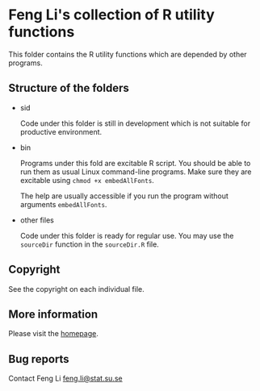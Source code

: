 Feng Li's collection of R utility functions
===========================================

 This folder contains the R utility functions which are depended by other
programs.

Structure of the folders
------------------------

* sid

  Code under this folder is still in development which is not suitable for
  productive environment.

* bin

  Programs under this fold are excitable R script. You should be able to run
  them as usual Linux command-line programs. Make sure they are excitable using
  `chmod +x embedAllFonts`.

  The help are usually accessible if you run the program without arguments
  `embedAllFonts`.

* other files

  Code under this folder is ready for regular use. You may use the `sourceDir`
  function in the `sourceDir.R` file.


Copyright
---------

 See the copyright on each individual file.

More information
----------------

 Please visit the [homepage](http://feng.li/).

Bug reports
-----------

 Contact Feng Li <feng.li@stat.su.se>

